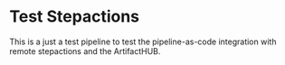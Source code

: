 # Test Stepactions

This is a just a test pipeline to test the pipeline-as-code integration with
remote stepactions and the ArtifactHUB.
